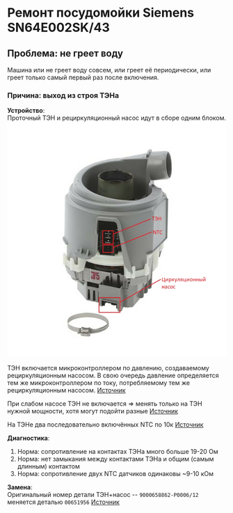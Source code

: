 # Ремонт посудомойки Siemens SN64E002SK/43
## Проблема: не греет воду
Машина или не греет воду совсем, или греет её периодически, или греет только самый первый раз после включения.
### Причина: выход из строя ТЭНа
__Устройство__:<br>
Проточный ТЭН и рециркуляционный насос идут в сборе одним блоком.<br>
![ТЭН+насос](heat-pump.jpg)

ТЭН включается микроконтроллером по давлению, создаваемому рециркуляционным насосом. В свою очередь давление определяется тем же микроконтроллером по току, потребляемому тем же рециркуляционным насосом.
[Источник](http://monitor.espec.ws/section7/topic318705.html)

При слабом насосе ТЭН не включается => менять только на ТЭН нужной мощности, хотя могут подойти разные
[Источник](http://monitor.espec.ws/section7/topic278332.html)

На ТЭНе два последовательно включённых NTC по 10к
[Источник](http://monitor.espec.ws/section7/topic241629.html)

__Диагностика__:<br> 
1. Норма: сопротивление на контактах ТЭНа много больше 19-20 Ом
2. Норма: нет замыкания между контактами ТЭНа и общим (самым длинным) контактом
3. Норма: сопротивление двух NTC датчиков одинаковы ~9-10 кОм

__Замена__:<br>
Оригинальный номер детали ТЭН+насос -- `9000658862-P0006/12` меняется деталью `00651956`
[Источник](https://www.elremont.ru/forum/viewtopic.php?t=30618)